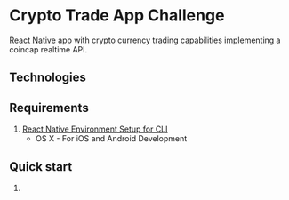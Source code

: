 # Crypto Trade App Challenge

[React Native](https://reactnative.dev/) app with crypto currency trading capabilities implementing a coincap realtime API.

## Technologies


## Requirements

1. [React Native Environment Setup for CLI](https://reactnative.dev/docs/environment-setup)
   - OS X - For iOS and Android Development

## Quick start

1. 